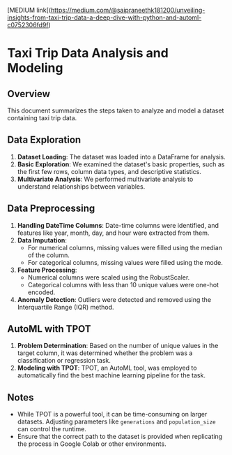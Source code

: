[MEDIUM link[(https://medium.com/@saipraneethk181200/unveiling-insights-from-taxi-trip-data-a-deep-dive-with-python-and-automl-c0752306fd9f)

# Taxi Trip Data Analysis and Modeling

## Overview
This document summarizes the steps taken to analyze and model a dataset containing taxi trip data.

## Data Exploration
1. **Dataset Loading**: The dataset was loaded into a DataFrame for analysis.
2. **Basic Exploration**: We examined the dataset's basic properties, such as the first few rows, column data types, and descriptive statistics.
3. **Multivariate Analysis**: We performed multivariate analysis to understand relationships between variables.

## Data Preprocessing
1. **Handling DateTime Columns**: Date-time columns were identified, and features like year, month, day, and hour were extracted from them.
2. **Data Imputation**: 
    - For numerical columns, missing values were filled using the median of the column.
    - For categorical columns, missing values were filled using the mode.
3. **Feature Processing**:
    - Numerical columns were scaled using the RobustScaler.
    - Categorical columns with less than 10 unique values were one-hot encoded.
4. **Anomaly Detection**: Outliers were detected and removed using the Interquartile Range (IQR) method.

## AutoML with TPOT
1. **Problem Determination**: Based on the number of unique values in the target column, it was determined whether the problem was a classification or regression task.
2. **Modeling with TPOT**: TPOT, an AutoML tool, was employed to automatically find the best machine learning pipeline for the task.

## Notes
- While TPOT is a powerful tool, it can be time-consuming on larger datasets. Adjusting parameters like `generations` and `population_size` can control the runtime.
- Ensure that the correct path to the dataset is provided when replicating the process in Google Colab or other environments.
